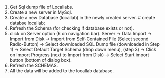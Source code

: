 1.  Get Sql dump file of Locallabs.
2.  Create a new server in MySql.
3.  Create a new Database (locallab) in the newly created server. \#
    create databse locallab;
4.  Refresh the Schema (for checking if database exists or not).
5.  click on Server option (6 on navigation bar). Server -\> Data Import
    -\> Import from Disk -\> Import from Self-Contained File (Select
    second Radio-Button) -\> Select downloaded SQL Dump file (downloaded
    in Step 1) -\> Select Default Target Schema (drop down menu),
    (step 3) -\> Click on Import Progress (next to Import from Disk) -\>
    Select Start import button (bottom of dialog box).
6.  Refresh the SCHEMAS.
7.  All the data will be added to the locallab database.
